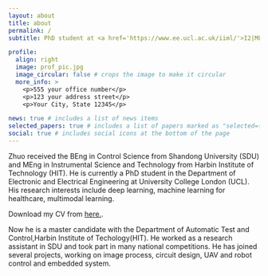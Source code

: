 ```yaml
---
layout: about
title: about
permalink: /
subtitle: PhD student at <a href='https://www.ee.ucl.ac.uk/iiml/'>I2|ML group </a>, <a href='https://www.ucl.ac.uk/'>University College London</a>.

profile:
  align: right
  image: prof_pic.jpg
  image_circular: false # crops the image to make it circular
  more_info: >
    <p>555 your office number</p>
    <p>123 your address street</p>
    <p>Your City, State 12345</p>

news: true # includes a list of news items
selected_papers: true # includes a list of papers marked as "selected={true}"
social: true # includes social icons at the bottom of the page
---
```


Zhuo received the BEng in Control Science from Shandong University (SDU)  and  MEng in Instrumental Science and Technology from Harbin Institute of Technology (HIT). He is currently a PhD student in the Department of Electronic and Electrical Engineering at University College London (UCL).  His research interests include deep learning, machine learning for healthcare, multimodal learning. 

Download my CV from [here.](https://github.com/ZhuoZhi-HIT/myself/blob/master/assets/img/CV.pdf).



Now he is a master candidate with the Department of Automatic Test and Control,Harbin Institute of Techology(HIT). He worked as a research assistant in SDU and took part in many national competitions. He has joined several projects, working on image process, circuit design, UAV and robot control and embedded system. 